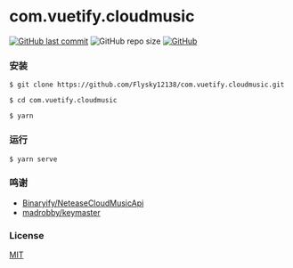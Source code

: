 # com.vuetify.cloudmusic

[![GitHub last commit](https://img.shields.io/github/last-commit/Flysky12138/com.vuetify.cloudmusic)](https://github.com/Flysky12138/com.vuetify.cloudmusic/commits/master)
![GitHub repo size](https://img.shields.io/github/repo-size/Flysky12138/com.vuetify.cloudmusic)
[![GitHub](https://img.shields.io/github/license/Flysky12138/com.vuetify.cloudmusic)](https://github.com/Flysky12138/com.vuetify.cloudmusic/blob/master/LICENSE)

### 安装

```
$ git clone https://github.com/Flysky12138/com.vuetify.cloudmusic.git

$ cd com.vuetify.cloudmusic

$ yarn
```

### 运行

```
$ yarn serve
```

### 鸣谢

- [Binaryify/NeteaseCloudMusicApi](https://github.com/Binaryify/NeteaseCloudMusicApi)
- [madrobby/keymaster](https://github.com/madrobby/keymaster)

### License

[MIT](https://github.com/Flysky12138/com.vuetify.cloudmusic/blob/master/LICENSE)
